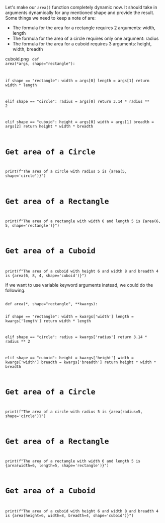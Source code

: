 Let's make our `area()` function completely dynamic now. It should take in arguments dynamically for any mentioned shape and provide the result. Some things we need to keep a note of are:

* The formula for the area for a rectangle requires 2 arguments: width, length
* The formula for the area of a circle requires only one argument: radius
* The formula for the area for a cuboid requires 3 arguments: height, width, breadth

<Image>cuboid.png</Image><Editor lang="python">
<code>
def area(*args, shape="rectangle"):

  if shape == "rectangle":
    width = args[0]
    length = args[1]
    return width * length

  elif shape == "circle":
    radius = args[0]
    return 3.14 * radius ** 2

  elif shape == "cuboid":
    height = args[0]
    width = args[1]
    breadth = args[2]
    return height * width * breadth

# Get area of a Circle
print(f"The area of a circle with radius 5 is {area(5, shape='circle')}")

# Get area of a Rectangle
print(f"The area of a rectangle with width 6 and length 5 is {area(6, 5, shape='rectangle')}")

# Get area of a Cuboid
print(f"The area of a cuboid with height 6 and width 8 and breadth 4 is {area(6, 8, 4, shape='cuboid')}")
</code>
</Editor>


If we want to use variable keyword arguments instead, we could do the following.

<Editor lang="python">
<code>
def area(*, shape="rectangle", **kwargs):

  if shape == "rectangle":
    width = kwargs['width']
    length = kwargs['length']
    return width * length

  elif shape == "circle":
    radius = kwargs['radius']
    return 3.14 * radius ** 2

  elif shape == "cuboid":
    height = kwargs['height']
    width = kwargs['width']
    breadth = kwargs['breadth']
    return height * width * breadth

# Get area of a Circle
print(f"The area of a circle with radius 5 is {area(radius=5, shape='circle')}")

# Get area of a Rectangle
print(f"The area of a rectangle with width 6 and length 5 is {area(width=6, length=5, shape='rectangle')}")

# Get area of a Cuboid
print(f"The area of a cuboid with height 6 and width 8 and breadth 4 is {area(height=6, width=8, breadth=4, shape='cuboid')}")
</code>
</Editor>